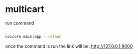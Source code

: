 # multicart


run command

 ```bash

uvicorn main:app --reload

```

once the command is run the link will be: http://127.0.0.1:8000